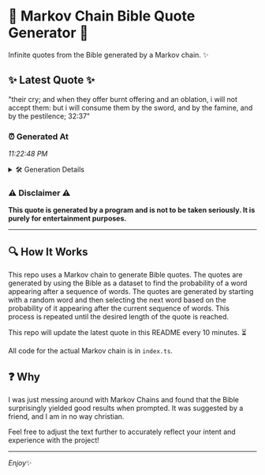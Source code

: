 # 📖 Markov Chain Bible Quote Generator 📖

Infinite quotes from the Bible generated by a Markov chain. ✨

## ✨ Latest Quote ✨
"their cry; and when they offer burnt offering and an oblation, i will not accept them: but i will consume them by the sword, and by the famine, and by the pestilence; 32:37"

### ⏰ Generated At
*11:22:48 PM*

<details>
    <summary>🛠️ Generation Details</summary>
    <p>
        <strong>🌱 Seed:</strong> their<br>
        <strong>🔄 Iterations:</strong> 32<br>
        <strong>📜 Context History:</strong><br>[ their ]: cry;<br>[ their, cry; ]: and<br>[ their, cry;, and ]: when<br>[ their, cry;, and, when ]: they<br>[ their, cry;, and, when, they ]: offer<br>[ their, cry;, and, when, they, offer ]: burnt<br>[ cry;, and, when, they, offer, burnt ]: offering<br>[ and, when, they, offer, burnt, offering ]: and<br>[ when, they, offer, burnt, offering, and ]: an<br>[ they, offer, burnt, offering, and, an ]: oblation,<br>[ offer, burnt, offering, and, an, oblation, ]: i<br>[ burnt, offering, and, an, oblation,, i ]: will<br>[ offering, and, an, oblation,, i, will ]: not<br>[ and, an, oblation,, i, will, not ]: accept<br>[ an, oblation,, i, will, not, accept ]: them:<br>[ oblation,, i, will, not, accept, them: ]: but<br>[ i, will, not, accept, them:, but ]: i<br>[ will, not, accept, them:, but, i ]: will<br>[ not, accept, them:, but, i, will ]: consume<br>[ accept, them:, but, i, will, consume ]: them<br>[ them:, but, i, will, consume, them ]: by<br>[ but, i, will, consume, them, by ]: the<br>[ i, will, consume, them, by, the ]: sword,<br>[ will, consume, them, by, the, sword, ]: and<br>[ consume, them, by, the, sword,, and ]: by<br>[ them, by, the, sword,, and, by ]: the<br>[ by, the, sword,, and, by, the ]: famine,<br>[ the, sword,, and, by, the, famine, ]: and<br>[ sword,, and, by, the, famine,, and ]: by<br>[ and, by, the, famine,, and, by ]: the<br>[ by, the, famine,, and, by, the ]: pestilence;<br>[ the, famine,, and, by, the, pestilence; ]: 32:37<br>
    </p>
</details>

### ⚠️ Disclaimer ⚠️
**This quote is generated by a program and is not to be taken seriously. It is purely for entertainment purposes.**

---

## 🔍 How It Works

This repo uses a Markov chain to generate Bible quotes. The quotes are generated by using the Bible as a dataset to find the probability of a word appearing after a sequence of words. The quotes are generated by starting with a random word and then selecting the next word based on the probability of it appearing after the current sequence of words. This process is repeated until the desired length of the quote is reached.

This repo will update the latest quote in this README every 10 minutes. ⏳

All code for the actual Markov chain is in `index.ts`.

## ❓ Why

I was just messing around with Markov Chains and found that the Bible surprisingly yielded good results when prompted. 
It was suggested by a friend, and I am in no way christian.

Feel free to adjust the text further to accurately reflect your intent and experience with the project!

---

*Enjoy*✨
